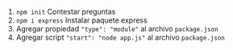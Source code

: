 1. `npm init` Contestar preguntas
2. `npm i express` Instalar paquete express
3. Agregar propiedad `"type": "module"` al archivo `package.json`
4. Agregar script `"start": "node app.js"` al archivo `package.json`
